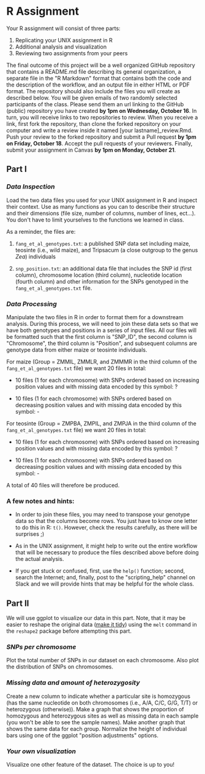 # R Assignment

Your R assignment will consist of three parts:

1. Replicating your UNIX assignment in R
2. Additional analysis and visualization
3. Reviewing two assignments from your peers

The final outcome of this project will be a well organized GitHub repository that contains a README.md file describing its general organization, a separate file in the "R Markdown" format that contains both the code and the description of the workflow, and an output file in either HTML or PDF format.  The repository should also include the files you will create as described below. You will be given emails of two randomly selected participants of the class. Please send them an url linking to the GitHub (public) repository you have created **by 1pm on Wednesday, October 16**. In turn, you will receive links to two repositories to review. When you receive a link, first fork the repository, than clone the forked repository on your computer and write a review inside it named [your lastname]_review.Rmd. Push your review to the forked repository and submit a Pull request **by 1pm on Friday, October 18**. Accept the pull requests of your reviewers. Finally, submit your assignment in Canvas **by 1pm on Monday, October 21**.

## Part I
### _Data Inspection_

Load the two data files you used for your UNIX assignment in R and inspect their context. Use as many functions as you can to describe their structure and their dimensions (file size, number of columns, number of lines, ect...). You don't have to limit yourselves to the functions we learned in class.

As a reminder, the files are:

1. `fang_et_al_genotypes.txt`: a published SNP data set including maize, teosinte (i.e., wild maize), and Tripsacum (a close outgroup to the genus _Zea_) individuals
 
2. `snp_position.txt`: an additional data file that includes the SNP id (first column), chromosome location (third column), nucleotide location (fourth column) and other information for the SNPs genotyped in the `fang_et_al_genotypes.txt` file.

### _Data Processing_

Manipulate the two files in R in order to format them for a downstream analysis. During this process, we will need to join these data sets so that we have both genotypes and positions in a series of input files. All our files will be formatted such that the first column is "SNP_ID", the second column is "Chromosome", the third column is "Position", and subsequent columns are genotype data from either maize or teosinte individuals.

For maize (Group = ZMMIL, ZMMLR, and ZMMMR in the third column of the `fang_et_al_genotypes.txt` file) we want 20 files in total:

* 10 files (1 for each chromosome) with SNPs ordered based on increasing position values and with missing data encoded by this symbol: ?

* 10 files (1 for each chromosome) with SNPs ordered based on decreasing position values and with missing data encoded by this symbol: -

For teosinte (Group = ZMPBA, ZMPIL, and ZMPJA in the third column of the `fang_et_al_genotypes.txt` file) we want 20 files in total:

* 10 files (1 for each chromosome) with SNPs ordered based on increasing position values and with missing data encoded by this symbol: ?

* 10 files (1 for each chromosome) with SNPs ordered based on decreasing position values and with missing data encoded by this symbol: -

A total of 40 files will therefore be produced.

### A few notes and hints:
* In order to join these files, you may need to transpose your genotype data so that the columns become rows.  You just have to know one letter to do this in R: `t()`.  However, check the results carefully, as there will be surprises ;)

* As in the UNIX assignment, it might help to write out the entire workflow that will be necessary to produce the files described above before doing the actual analysis.

* If you get stuck or confused, first, use the `help()` function; second, search the Internet; and, finally, post to the "scripting_help" channel on Slack and we will provide hints that may be helpful for the whole class.

## Part II

We will use ggplot to visualize our data in this part. Note, that it may be easier to reshape the original data ([make it tidy](https://www.jstatsoft.org/article/view/v059i10)) using the `melt` command in the `reshape2` package before attempting this part.

### _SNPs per chromosome_
Plot the total number of SNPs in our dataset on each chromosome. Also plot the distribution of SNPs on chromosomes. 

### _Missing data and amount of heterozygosity_
Create a new column to indicate whether a particular site is homozygous (has the same nucleotide on both chromosomes (i.e., A/A, C/C, G/G, T/T) or heterozygous (otherwise)).  Make a graph that shows the proportion of homozygous and heterozygous sites as well as missing data in each sample (you won't be able to see the sample names). Make another graph that shows the same data for each group.  Normalize the height of individual bars using one of the ggplot "position adjustments" options.

### _Your own visualization_
Visualize one other feature of the dataset. The choice is up to you!


